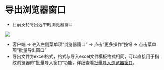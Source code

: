 # 导出浏览器窗口

* 目前支持导出选中的浏览器窗口

![](<../../.gitbook/assets/企11 (6).png>)

* 客户端 -> 进入左侧菜单项“浏览器窗口” -> 点击“更多操作”按钮 -> 点击菜单项“批量导出窗口”
* 导出文件为excel格式，格式与导入excel文件模板格式相同，可以直接用于指纹浏览器的“批量导入窗口”功能，详细查看[批量导入浏览器窗口](pi-liang-dao-ru-liu-lan-qi-chuang-kou.md)。
